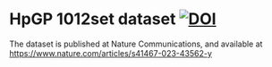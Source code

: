 # HpGP 1012set dataset [![DOI](https://zenodo.org/badge/DOI/10.5281/zenodo.10048320.svg)](https://doi.org/10.5281/zenodo.10048320)

The dataset is published at Nature Communications, and available at https://www.nature.com/articles/s41467-023-43562-y
